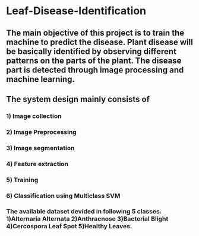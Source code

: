 # Leaf-Disease-Identification

## The main objective of this project is to train the machine to predict the disease. Plant disease will be basically identified by observing different patterns on the parts of the plant. The disease part is detected through image processing and machine learning.

## The system design mainly consists of 
### 1) Image collection 
### 2) Image Preprocessing 
### 3) Image segmentation 
### 4) Feature extraction 
### 5) Training
### 6) Classification using Multiclass SVM

### The available dataset devided in following 5 classes. 1)Alternaria Alternata 2)Anthracnose 3)Bacterial Blight 4)Cercospora Leaf Spot  5)Healthy Leaves.
